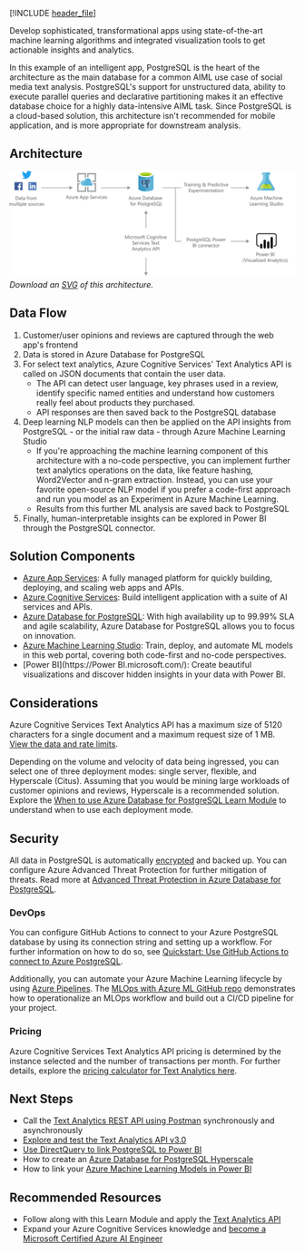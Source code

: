 


[!INCLUDE [header_file](../../../includes/sol-idea-header.md)]

Develop sophisticated, transformational apps using state-of-the-art machine learning algorithms and integrated visualization tools to get actionable insights and analytics.

In this example of an intelligent app, PostgreSQL is the heart of the architecture as the main database for a common AIML use case of social media text analysis. PostgreSQL's support for unstructured data, ability to execute parallel queries and declarative partitioning makes it an effective database choice for a highly data-intensive AIML task. Since PostgreSQL is a cloud-based solution, this architecture isn't recommended for mobile application, and is more appropriate for downstream analysis.

## Architecture

![Architecture Diagram](../media/intelligent-apps-using-azure-database-for-postgresql.png)
*Download an [SVG](../media/intelligent-apps-using-azure-database-for-postgresql.svg) of this architecture.*

## Data Flow

1. Customer/user opinions and reviews are captured through the web app's frontend
1. Data is stored in Azure Database for PostgreSQL
1. For select text analytics, Azure Cognitive Services' Text Analytics API is called on JSON documents that contain the user data.
    * The API can detect user language, key phrases used in a review, identify specific named entities and understand how customers really feel about products they purchased.
    * API responses are then saved back to the PostgreSQL database
1. Deep learning NLP models can then be applied on the API insights from PostgreSQL - or the initial raw data - through Azure Machine Learning Studio
    * If you're approaching the machine learning component of this architecture with a no-code perspective, you can implement further text analytics operations on the data, like feature hashing, Word2Vector and n-gram extraction. Instead, you can use your favorite open-source NLP model if you prefer a code-first approach and run you model as an Experiment in Azure Machine Learning.
    * Results from this further ML analysis are saved back to PostgreSQL
1. Finally, human-interpretable insights can be explored in Power BI through the PostgreSQL connector.

## Solution Components

* [Azure App Services](https://azure.microsoft.com/services/app-service/): A fully managed platform for quickly building, deploying, and scaling web apps and APIs.
* [Azure Cognitive Services](https://azure.microsoft.com/services/cognitive-services/): Build intelligent application with a suite of AI services and APIs.
* [Azure Database for PostgreSQL](https://azure.microsoft.com/services/postgresql/): With high availability up to 99.99% SLA and agile scalability, Azure Database for PostgreSQL allows you to focus on innovation.
* [Azure Machine Learning Studio](/azure/machine-learning/overview-what-is-machine-learning-studio): Train, deploy, and automate ML models in this web portal, covering both code-first and no-code perspectives.
* [Power BI](https://Power BI.microsoft.com/): Create beautiful visualizations and discover hidden insights in your data with Power BI.

## Considerations

Azure Cognitive Services Text Analytics API has a maximum size of 5120 characters for a single document and a maximum request size of 1 MB. [View the data and rate limits](/azure/cognitive-services/text-analytics/concepts/data-limits).

Depending on the volume and velocity of data being ingressed, you can select one of three deployment modes: single server, flexible, and Hyperscale (Citus). Assuming that you would be mining large workloads of customer opinions and reviews, Hyperscale is a recommended solution. Explore the [When to use Azure Database for PostgreSQL Learn Module](/learn/modules/intro-to-postgres/5-when-to-use-azure-database-postgres) to understand when to use each deployment mode.

## Security

All data in PostgreSQL is automatically [encrypted](/azure/postgresql/concepts-data-encryption-postgresql) and backed up. You can configure Azure Advanced Threat Protection for further mitigation of threats. Read more at [Advanced Threat Protection in Azure Database for PostgreSQL](/azure/postgresql/concepts-data-access-and-security-threat-protection).

### DevOps

You can configure GitHub Actions to connect to your Azure PostgreSQL database by using its connection string and setting up a workflow. For further information on how to do so, see [Quickstart: Use GitHub Actions to connect to Azure PostgreSQL](/azure/postgresql/how-to-deploy-github-action).

Additionally, you can automate your Azure Machine Learning lifecycle by using [Azure Pipelines](/azure/devops/pipelines/targets/azure-machine-learning). The [MLOps with Azure ML GitHub repo](https://github.com/Microsoft/MLOpsPython) demonstrates how to operationalize an MLOps workflow and build out a CI/CD pipeline for your project.

### Pricing

Azure Cognitive Services Text Analytics API pricing is determined by the instance selected and the number of transactions per month. For further details, explore the [pricing calculator for Text Analytics here](https://azure.microsoft.com/pricing/details/cognitive-services/text-analytics/).

## Next Steps

* Call the [Text Analytics REST API using Postman](/azure/cognitive-services/text-analytics/how-tos/text-analytics-how-to-call-api) synchronously and asynchronously
* [Explore and test the Text Analytics API v3.0](https://westus.dev.cognitive.microsoft.com/docs/services/TextAnalytics-v3-0/operations/Languages)
* [Use DirectQuery to link PostgreSQL to Power BI](/power-bi/connect-data/desktop-directquery-about)
* How to create an [Azure Database for PostgreSQL Hyperscale](/azure/postgresql/tutorial-hyperscale-server-group)
* How to link your [Azure Machine Learning Models in Power BI](/power-bi/connect-data/service-aml-integrate)

## Recommended Resources

* Follow along with this Learn Module and apply the [Text Analytics API](/learn/modules/classify-user-feedback-with-the-text-analytics-api/)
* Expand your Azure Cognitive Services knowledge and [become a Microsoft Certified Azure AI Engineer](/learn/certifications/azure-ai-engineer/)
